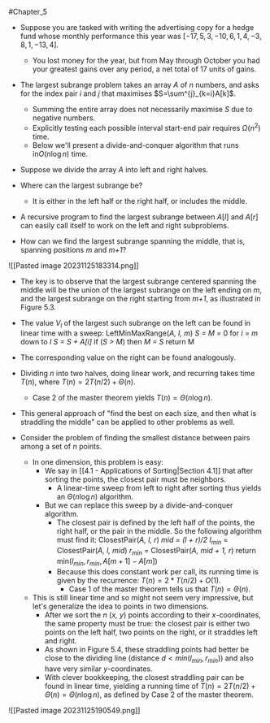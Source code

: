 #Chapter_5 
- Suppose you are tasked with writing the advertising copy for a hedge fund whose monthly performance this year was $[-17,5,3,-10,6,1,4,-3,8,1,-13,4]$.
	- You lost money for the year, but from May through October you had your greatest gains over any period, a net total of 17 units of gains.

- The largest subrange problem takes an array *A* of *n* numbers, and asks for the index pair *i* and *j* that maximises $S=\sum^{j}_{k=i}A[k]$.
	- Summing the entire array does not necessarily maximise *S* due to negative numbers.
	- Explicitly testing each possible interval start-end pair requires $\Omega (n^2)$ time.
	- Below we'll present a divide-and-conquer algorithm that runs in$O(n\log n)$ time.

- Suppose we divide the array *A* into left and right halves.
- Where can the largest subrange be?
	- It is either in the left half or the right half, or includes the middle.
- A recursive program to find the largest subrange between $A[l]$ and $A[r]$ can easily call itself to work on the left and right subproblems.
- How can we find the largest subrange spanning the middle, that is, spanning positions *m* and *m+1*?

![[Pasted image 20231125183314.png]]

- The key is to observe that the largest subrange centered spanning the middle will be the union of the largest subrange on the left ending on *m*, and the largest subrange on the right starting from *m+1*, as illustrated in Figure 5.3.
- The value $V_l$ of the largest such subrange on the left can be found in linear time with a sweep:
	LeftMinMaxRange(*A, l, m*)
		*S = M =* 0
		for *i = m* down to *l*
			*S = S + A\[i]*
			if (*S > M*) then *M = S*
		return M

- The corresponding value on the right can be found analogously.
- Dividing *n* into two halves, doing linear work, and recurring takes time $T(n)$, where $T(n)=2T(n/2)+\Theta(n)$.
	- Case 2 of the master theorem yields $T(n)=\Theta (n\log n)$.

- This general approach of "find the best on each size, and then what is straddling the middle" can be applied to other problems as well.

- Consider the problem of finding the smallest distance between pairs among a set of *n* points.
	- In one dimension, this problem is easy:
		- We say in [[4.1 - Applications of Sorting|Section 4.1]] that after sorting the points, the closest pair must be neighbors.
			- A linear-time sweep from left to right after sorting thus yields an $\Theta(n\log n)$ algorithm.
		- But we can replace this sweep by a divide-and-conquer algorithm.
			- The closest pair is defined by the left half of the points, the right half, or the pair in the middle. So the following algorithm must find it:
				ClosestPair(*A, l, r*)
					*mid* = *(l + r)/2*
					$l_{min}$ = ClosestPair(*A, l, mid*)
					$r_{min}$ = ClosestPair(*A, mid + 1, r*)
					return min($l_{min}, r_{min}, A[m+1]-A[m]$)
			- Because this does constant work per call, its running time is given by the recurrence: $T(n)=2*T(n/2)+O(1)$.
				- Case 1 of the master theorem tells us that $T(n)=\Theta (n)$.
	- This is still linear time and so might not seem very impressive, but let's generalize the idea to points in two dimensions.
		- After we sort the *n* (*x, y*) points according to their *x*-coordinates, the same property must be true: the closest pair is either two points on the left half, two points on the right, or it straddles left and right.
		- As shown in Figure 5.4, these straddling points had better be close to the dividing line (distance $d < min(l_{min}, r_{min})$) and also have very similar *y*-coordinates.
		- With clever bookkeeping, the closest straddling pair can be found in linear time, yielding a running time of $T(n)=2T(n/2)+\Theta(n) = \Theta(n\log n)$, as defined by Case 2 of the master theorem.

![[Pasted image 20231125190549.png]]
